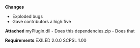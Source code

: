 **Changes**
- Exploded bugs
- Gave contributors a high five

**Attached**
myPlugin.dll - Does this
dependencies.zip - Does that

**Requirements**
EXILED 2.0.0
SCPSL 1.00
